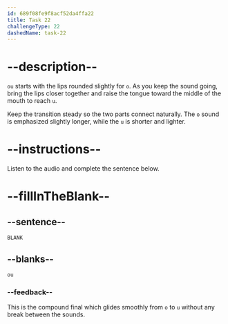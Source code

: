 ```yaml
---
id: 689f08fe9f8acf52da4ffa22
title: Task 22
challengeType: 22
dashedName: task-22
---
```


<!-- (Audio) A: ou -->

# --description--

`ou` starts with the lips rounded slightly for `o`. As you keep the sound going, bring the lips closer together and raise the tongue toward the middle of the mouth to reach `u`.

Keep the transition steady so the two parts connect naturally. The `o` sound is emphasized slightly longer, while the `u` is shorter and lighter.

# --instructions--

Listen to the audio and complete the sentence below.

# --fillInTheBlank--

## --sentence--

`BLANK`

## --blanks--

`ou`

### --feedback--

This is the compound final which glides smoothly from `o` to `u` without any break between the sounds.
